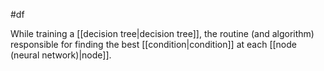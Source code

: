 #df

While training a [[decision tree|decision tree]], the routine
(and algorithm) responsible for finding the best
[[condition|condition]] at each [[node (neural network)|node]].

